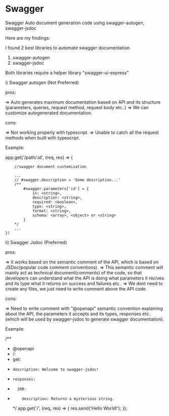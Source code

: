 # Swagger

Swagger Auto document generation code using swagger-autogen, swagger-jsdoc

Here are my findings:

I found 2 best libraries to automate swagger documentation

1. swagger-autogen
2. swagger-jsdoc

Both libraries require a helper library "swagger-ui-express"

i) Swagger autogen (Not Preferred)

pros:

=> Auto generates maximum documentation based on API and its structure (parameters, queries, request method, request body etc..)
=> We can customize autogenerated documentation.

cons:

=> Not working properly with typescript.
=> Unable to catch all the request methods when built with typescript.

Example:

app.get('/path/:id', (req, res) => {

        //swagger document customization

        ...
        // #swagger.description = 'Some description...'
        /**
            #swagger.parameters['id'] = {
                in: <string>,
                description: <string>,
                required: <boolean>,
                type: <string>,
                format: <string>,
                schema: <array>, <object> or <string>
            }
        */
        ...
    })

ii) Swagger Jsdoc (Preferred)

pros:

=> It works based on the semantic comment of the API, which is based on JSDoc(popular code comment conventions).
=> This semantic comment will mainly act as technical document(comments) of the code, so that developers can understand what the API is doing
what parameters it recives and its type what it returns on success and failures etc..
=> We dont need to create any files, we just need to write comment above the API code.

cons:

=> Need to write comment with "@openapi" semantic convention explaining about the API, the parameters it accepts and its types, responses etc.. (which will be used by swagger-jsdoc to generate swagger documentation).

Example:

/\*\*

- @openapi
- /:
- get:
-     description: Welcome to swagger-jsdoc!
-     responses:
-       200:
-         description: Returns a mysterious string.
  \*/
  app.get('/', (req, res) => {
  res.send('Hello World!');
  });
